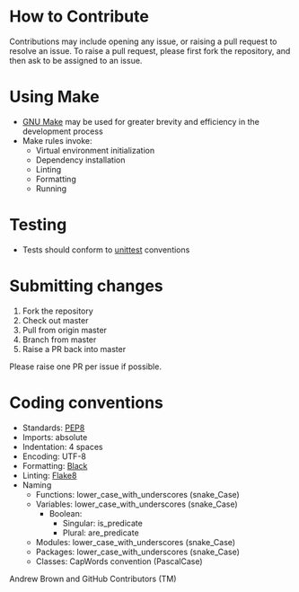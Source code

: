 # How to Contribute

  Contributions may include opening any issue, or raising a pull request to resolve an issue. To raise a pull request, please first fork the repository, and then ask to be assigned to an issue.

# Using Make

  * [GNU Make](https://www.gnu.org/software/make/) may be used for greater brevity and efficiency in the development process
  * Make rules invoke:
    * Virtual environment initialization
    * Dependency installation
    * Linting
    * Formatting
    * Running

# Testing

  * Tests should conform to [unittest](https://docs.python.org/3/library/unittest.html) conventions

# Submitting changes

  1. Fork the repository
  2. Check out master
  3. Pull from origin master
  4. Branch from master
  5. Raise a PR back into master

  Please raise one PR per issue if possible. 

# Coding conventions
  * Standards: [PEP8](https://www.python.org/dev/peps/pep-0008/)
  * Imports: absolute
  * Indentation: 4 spaces
  * Encoding: UTF-8
  * Formatting: [Black](https://black.readthedocs.io/en/stable/)
  * Linting: [Flake8](https://flake8.pycqa.org/en/latest/)
  * Naming
    * Functions: lower_case_with_underscores (snake_Case)
    * Variables: lower_case_with_underscores (snake_Case)
      * Boolean: 
        * Singular: is_predicate
        * Plural: are_predicate
    * Modules: lower_case_with_underscores (snake_Case)
    * Packages: lower_case_with_underscores (snake_Case)
    * Classes: CapWords convention (PascalCase)
  
Andrew Brown and GitHub Contributors (TM) 

